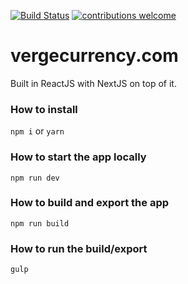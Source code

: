 [![Build Status](https://travis-ci.com/StanFaas/vergecurrency.com-new.svg?token=92fFoYC7i7DYVecsmqGv&branch=master)](https://travis-ci.com/StanFaas/vergecurrency.com-new) [![contributions welcome](https://img.shields.io/badge/contributions-welcome-brightgreen.svg?style=flat)](https://github.com/StanFaas/vergecurrency.com-new)

# vergecurrency.com
Built in ReactJS with NextJS on top of it.

### How to install

`npm i` or `yarn`

### How to start the app locally

`npm run dev`

### How to build and export the app

`npm run build`

### How to run the build/export

`gulp`
